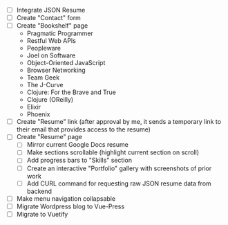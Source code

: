- [ ] Integrate JSON Resume
- [ ] Create "Contact" form
- [ ] Create "Bookshelf" page
  * Pragmatic Programmer
  * Restful Web APIs
  * Peopleware
  * Joel on Software
  * Object-Oriented JavaScript
  * Browser Networking
  * Team Geek
  * The J-Curve
  * Clojure: For the Brave and True
  * Clojure (OReilly)
  * Elixir
  * Phoenix
- [ ] Create "Resume" link (after approval by me, it sends a temporary link to their email that provides access to the resume)
- [ ] Create "Resume" page
  * [ ] Mirror current Google Docs resume
  * [ ] Make sections scrollable (highlight current section on scroll)
  * [ ] Add progress bars to "Skills" section
  * [ ] Create an interactive "Portfolio" gallery with screenshots of prior work
  * [ ] Add CURL command for requesting raw JSON resume data from backend
- [ ] Make menu navigation collapsable
- [ ] Migrate Wordpress blog to Vue-Press
- [ ] Migrate to Vuetify
